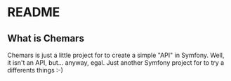 README
======

What is Chemars
-----------------

Chemars is just a little project for to create a simple "API" in Symfony. Well, it isn't an API, but... anyway, egal. Just another Symfony project for to try a differents things :-)

